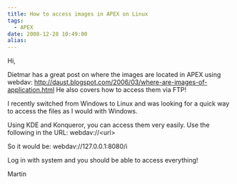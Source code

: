 ```yaml
---
title: How to access images in APEX on Linux
tags:
  - APEX
date: 2008-12-28 10:49:00
alias:
---
```


Hi,

Dietmar has a great post on where the images are located in APEX using webdav: http://daust.blogspot.com/2006/03/where-are-images-of-application.html  He also covers how to access them via FTP!

I recently switched from Windows to Linux and was looking for a quick way to access the files as I would with Windows.

Using KDE and Konqueror, you can access them very easily. Use the following in the URL: webdav://&lt;url&gt;

So it would be: webdav://127.0.0.1:8080/i

Log in with system and you should be able to access everything!

Martin